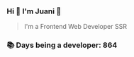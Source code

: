 ### Hi 👋 I&#39;m Juani 🦁

> I&#39;m a Frontend Web Developer SSR

### 📚 Days being a developer: 864
